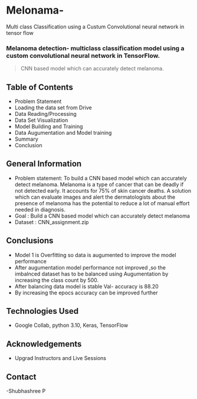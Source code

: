 # Melonama-
Multi class Classification using a Custum Convolutional neural network in tensor flow
### Melanoma detection- multiclass classification model using a custom convolutional neural network in TensorFlow. 


> CNN based model which can accurately detect melanoma. 
## Table of Contents
*  Problem Statement
*  Loading the data set from Drive
*  Data  Reading/Processing 
*  Data Set Visualization
*  Model Building and Training
*  Data Augumentation and Model training
*  Summary
*  Conclusion


## General Information
- Problem statement: To build a CNN based model which can accurately detect melanoma. Melanoma is a type of cancer that can be deadly if not detected early. 
  It accounts for 75% of skin cancer deaths. A solution which can evaluate images and alert the dermatologists about the presence of melanoma has the potential
  to reduce a lot of manual effort needed in diagnosis.
 - Goal : Build a CNN based model which can accurately detect melanoma
 - Dataset : CNN_assignment.zip

## Conclusions
- Model 1 is  Overfitting so data is augumented to improve the model performance
- After augumentation model performance not improved ,so the imbalnced dataset has to be balanced using Augumentation by increasing the class count by 500.
- After balancing data model is stable Val- accuracy is 88.20
- By increasing the epocs accuracy can be improved further




## Technologies Used
-  Google Collab, 
   python 3.10,
   Keras, TensorFlow



## Acknowledgements

- Upgrad Instructors and Live Sessions



## Contact
-Shubhashree P 
